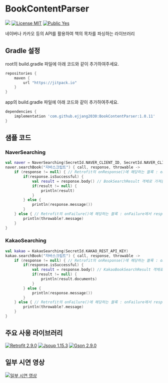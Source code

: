# BookContentParser
[![](https://jitpack.io/v/ejjang2030/BookContentParser.svg)](https://jitpack.io/#ejjang2030/BookContentParser)
[![License MIT](https://img.shields.io/badge/License-MIT-blue.svg?style=flat)](https://github.com/ejjang2030/BookContentParser/blob/main/LICENSE)
[![Public Yes](https://img.shields.io/badge/Public-yes-green.svg?style=flat)]()

네이버나 카카오 등의 API를 활용하여 책의 목차를 파싱하는 라이브러리

## Gradle 설정
root의 build.gradle 파일에 아래 코드와 같이 추가하여주세요.
```groovy
repositories {
    maven {
        url "https://jitpack.io"
    }
}
```

app의 build.gradle 파일에 아래 코드와 같이 추가하여주세요.

```groovy
dependencies {
    implementation 'com.github.ejjang2030:BookContentParser:1.0.11'
}
```

## 샘플 코드
### NaverSearching
```kotlin
val naver = NaverSearching(SecretId.NAVER_CLIENT_ID, SecretId.NAVER_CLIENT_ID_SECRET)
naver.searchBook("자바스크립트") { call, response, throwable ->
    if (response != null) { // Retrofit의 onResponse()에 해당하는 블록 : onResponse에서 throwable을 null로 가져옴
        if(response.isSuccessful) {
            val result = response.body() // BookSearchResult 객체로 가져옴
            if(result != null) {
                println(result)
            }
        } else {
            println(response.message())
        }
    } else { // Retrofit의 onFailure()에 해당하는 블록 : onFailure에서 response를 null로 가져옴
        println(throwable?.message)
    }
}
```

### KakaoSearching
```kotlin
val kakao = KakaoSearching(SecretId.KAKAO_REST_API_KEY)
kakao.searchBook("자바스크립트") { call, response, throwable ->
    if (response != null) { // Retrofit의 onResponse()에 해당하는 블록 : onResponse에서 throwable을 null로 가져옴
        if(response.isSuccessful) {
            val result = response.body() // KakaoBookSearchResult 객체로 가져옴
            if(result != null) {
                println(result.documents)
            }
        } else {
            println(response.message())
        }
    } else { // Retrofit의 onFailure()에 해당하는 블록 : onFailure에서 response를 null로 가져옴
        println(throwable?.message)
    }
}
```

## 주요 사용 라이브러리
[![Retrofit 2.9.0](https://img.shields.io/badge/Retrofit-2.9.0-blue.svg?style=flat)]()
[![Jsoup 1.15.3](https://img.shields.io/badge/Jsoup-1.15.3-yellow.svg?style=flat)]()
[![Gson 2.9.0](https://img.shields.io/badge/Gson-2.9.0-green.svg?style=flat)]()

## 일부 시연 영상
[![일부 시연 영상](http://img.youtube.com/vi/Jx4xAcmqnrw/0.jpg)](https://youtu.be/Jx4xAcmqnrw)
